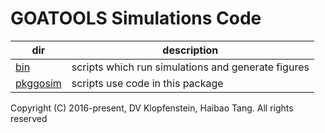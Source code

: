 # GOATOOLS Simulations Code

| dir | description 
|-----|---------------------------------------------------
| [bin](bin) | scripts which run simulations and generate figures
| [pkggosim](pkggosim) | scripts use code in this package

Copyright (C) 2016-present, DV Klopfenstein, Haibao Tang. All rights reserved
